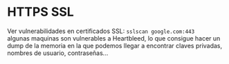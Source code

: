 # HTTPS SSL
  
 Ver vulnerabilidades en certificados SSL:
 ```sslscan google.com:443```  
 algunas maquinas son vulnerables a Heartbleed, lo que consigue hacer un dump de la memoria en la que podemos llegar a encontrar claves privadas, nombres de usuario, contraseñas...